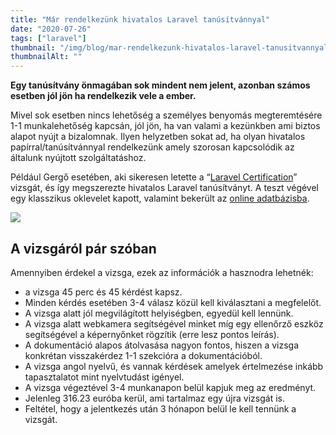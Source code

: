 ```yaml
---
title: "Már rendelkezünk hivatalos Laravel tanúsítvánnyal"
date: "2020-07-26"
tags: ["laravel"]
thumbnail: "/img/blog/mar-rendelkezunk-hivatalos-laravel-tanusitvannyal.jpg"
thumbnailAlt: ""
---
```


**Egy tanúsítvány önmagában sok mindent nem jelent, azonban számos esetben jól jön ha rendelkezik vele a ember.**

Mivel sok esetben nincs lehetőség a személyes benyomás megteremtésére 1-1 munkalehetőség kapcsán, jól jön, ha van valami a kezünkben ami biztos alapot nyújt a bizalomnak. Ilyen helyzetben sokat ad, ha olyan hivatalos papírral/tanúsítvánnyal rendelkezünk amely szorosan kapcsolódik az általunk nyújtott szolgáltatáshoz.

Például Gergő esetében, aki sikeresen letette a “[Laravel Certification](https://certification.laravel.com/)” vizsgát, és így megszerezte hivatalos Laravel tanúsítványt. A teszt végével egy klasszikus oklevelet kapott, valamint bekerült az [online adatbázisba](https://exam.laravelcert.com/is/D-Nagy-Gergo/certified-since/2020-06-23).

[![](/img/blog/laravel-certificate-d.-nagy-gergo-2020-06-23_5-02.png)](https://conedevelopment.com/wp-content/uploads/2020/07/laravel-certificate-d.-nagy-gergo-2020-06-23_5-02.png)

## A vizsgáról pár szóban

Amennyiben érdekel a vizsga, ezek az információk a hasznodra lehetnék:

- a vizsga 45 perc és 45 kérdést kapsz.
- Minden kérdés esetében 3-4 válasz közül kell kiválasztani a megfelelőt.
- A vizsga alatt jól megvilágított helyiségben, egyedül kell lennünk.
- A vizsga alatt webkamera segítségével minket míg egy ellenőrző eszköz segítségével a képernyőnket rögzítik (erre lesz pontos leírás).
- A dokumentáció alapos átolvasása nagyon fontos, hiszen a vizsga konkrétan visszakérdez 1-1 szekcióra a dokumentációból.
- A vizsga angol nyelvű, és vannak kérdések amelyek értelmezése inkább tapasztalatot mint nyelvtudást igényel.
- A vizsga végeztével 3-4 munkanapon belül kapjuk meg az eredményt.
- Jelenleg 316.23 euróba kerül, ami tartalmaz egy újra vizsgát is.
- Feltétel, hogy a jelentkezés után 3 hónapon belül le kell tennünk a vizsgát.
